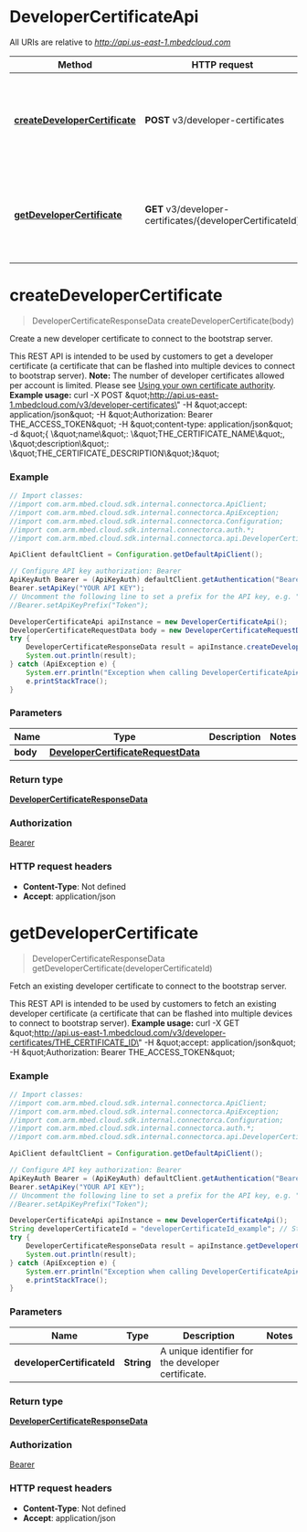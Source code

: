 # DeveloperCertificateApi

All URIs are relative to *http://api.us-east-1.mbedcloud.com*

Method | HTTP request | Description
------------- | ------------- | -------------
[**createDeveloperCertificate**](DeveloperCertificateApi.md#createDeveloperCertificate) | **POST** v3/developer-certificates | Create a new developer certificate to connect to the bootstrap server.
[**getDeveloperCertificate**](DeveloperCertificateApi.md#getDeveloperCertificate) | **GET** v3/developer-certificates/{developerCertificateId} | Fetch an existing developer certificate to connect to the bootstrap server.


<a name="createDeveloperCertificate"></a>
# **createDeveloperCertificate**
> DeveloperCertificateResponseData createDeveloperCertificate(body)

Create a new developer certificate to connect to the bootstrap server.

This REST API is intended to be used by customers to get a developer certificate (a certificate that can be flashed into multiple devices to connect to bootstrap server).  **Note:** The number of developer certificates allowed per account is limited. Please see [Using your own certificate authority](/docs/current/mbed-cloud-deploy/instructions-for-factory-setup-and-device-provision.html#using-your-own-certificate-authority-with-mbed-cloud).  **Example usage:** curl -X POST \&quot;http://api.us-east-1.mbedcloud.com/v3/developer-certificates\&quot; -H \&quot;accept: application/json\&quot; -H \&quot;Authorization: Bearer THE_ACCESS_TOKEN\&quot; -H \&quot;content-type: application/json\&quot; -d \&quot;{ \\\&quot;name\\\&quot;: \\\&quot;THE_CERTIFICATE_NAME\\\&quot;, \\\&quot;description\\\&quot;: \\\&quot;THE_CERTIFICATE_DESCRIPTION\\\&quot;}\&quot; 

### Example
```java
// Import classes:
//import com.arm.mbed.cloud.sdk.internal.connectorca.ApiClient;
//import com.arm.mbed.cloud.sdk.internal.connectorca.ApiException;
//import com.arm.mbed.cloud.sdk.internal.connectorca.Configuration;
//import com.arm.mbed.cloud.sdk.internal.connectorca.auth.*;
//import com.arm.mbed.cloud.sdk.internal.connectorca.api.DeveloperCertificateApi;

ApiClient defaultClient = Configuration.getDefaultApiClient();

// Configure API key authorization: Bearer
ApiKeyAuth Bearer = (ApiKeyAuth) defaultClient.getAuthentication("Bearer");
Bearer.setApiKey("YOUR API KEY");
// Uncomment the following line to set a prefix for the API key, e.g. "Token" (defaults to null)
//Bearer.setApiKeyPrefix("Token");

DeveloperCertificateApi apiInstance = new DeveloperCertificateApi();
DeveloperCertificateRequestData body = new DeveloperCertificateRequestData(); // DeveloperCertificateRequestData | 
try {
    DeveloperCertificateResponseData result = apiInstance.createDeveloperCertificate(body);
    System.out.println(result);
} catch (ApiException e) {
    System.err.println("Exception when calling DeveloperCertificateApi#createDeveloperCertificate");
    e.printStackTrace();
}
```

### Parameters

Name | Type | Description  | Notes
------------- | ------------- | ------------- | -------------
 **body** | [**DeveloperCertificateRequestData**](DeveloperCertificateRequestData.md)|  |

### Return type

[**DeveloperCertificateResponseData**](DeveloperCertificateResponseData.md)

### Authorization

[Bearer](../README.md#Bearer)

### HTTP request headers

 - **Content-Type**: Not defined
 - **Accept**: application/json

<a name="getDeveloperCertificate"></a>
# **getDeveloperCertificate**
> DeveloperCertificateResponseData getDeveloperCertificate(developerCertificateId)

Fetch an existing developer certificate to connect to the bootstrap server.

This REST API is intended to be used by customers to fetch an existing developer certificate (a certificate that can be flashed into multiple devices to connect to bootstrap server).  **Example usage:** curl -X GET \&quot;http://api.us-east-1.mbedcloud.com/v3/developer-certificates/THE_CERTIFICATE_ID\&quot; -H \&quot;accept: application/json\&quot; -H \&quot;Authorization: Bearer THE_ACCESS_TOKEN\&quot; 

### Example
```java
// Import classes:
//import com.arm.mbed.cloud.sdk.internal.connectorca.ApiClient;
//import com.arm.mbed.cloud.sdk.internal.connectorca.ApiException;
//import com.arm.mbed.cloud.sdk.internal.connectorca.Configuration;
//import com.arm.mbed.cloud.sdk.internal.connectorca.auth.*;
//import com.arm.mbed.cloud.sdk.internal.connectorca.api.DeveloperCertificateApi;

ApiClient defaultClient = Configuration.getDefaultApiClient();

// Configure API key authorization: Bearer
ApiKeyAuth Bearer = (ApiKeyAuth) defaultClient.getAuthentication("Bearer");
Bearer.setApiKey("YOUR API KEY");
// Uncomment the following line to set a prefix for the API key, e.g. "Token" (defaults to null)
//Bearer.setApiKeyPrefix("Token");

DeveloperCertificateApi apiInstance = new DeveloperCertificateApi();
String developerCertificateId = "developerCertificateId_example"; // String | A unique identifier for the developer certificate. 
try {
    DeveloperCertificateResponseData result = apiInstance.getDeveloperCertificate(developerCertificateId);
    System.out.println(result);
} catch (ApiException e) {
    System.err.println("Exception when calling DeveloperCertificateApi#getDeveloperCertificate");
    e.printStackTrace();
}
```

### Parameters

Name | Type | Description  | Notes
------------- | ------------- | ------------- | -------------
 **developerCertificateId** | **String**| A unique identifier for the developer certificate.  |

### Return type

[**DeveloperCertificateResponseData**](DeveloperCertificateResponseData.md)

### Authorization

[Bearer](../README.md#Bearer)

### HTTP request headers

 - **Content-Type**: Not defined
 - **Accept**: application/json

